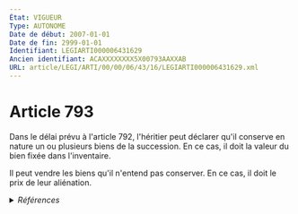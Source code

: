 ```yaml
---
État: VIGUEUR
Type: AUTONOME
Date de début: 2007-01-01
Date de fin: 2999-01-01
Identifiant: LEGIARTI000006431629
Ancien identifiant: ACAXXXXXXXX5X00793AAXXAB
URL: article/LEGI/ARTI/00/00/06/43/16/LEGIARTI000006431629.xml
---
```


<h1>Article 793</h1>

Dans le délai prévu à l'article 792, l'héritier peut déclarer qu'il conserve en
nature un ou plusieurs biens de la succession. En ce cas, il doit la valeur du
bien fixée dans l'inventaire.<br />

Il peut vendre les biens qu'il n'entend pas conserver. En ce cas, il doit le
prix de leur aliénation.


<details>
  <summary><em>Références</em></summary>

  <h2>Articles faisant référence à l'article</h2>
  
  <ul>
    <li>
      <a href="https://legal.tricoteuses.fr//redirection/LEGIARTI000006431611?vers=git&vers=legifrance">Code civil - article 792 AUTONOME VIGUEUR, en vigueur depuis le 2007-01-01</a> CITATION cible
    </li>
    <li>
      <a href="https://legal.tricoteuses.fr//redirection/LEGIARTI000006431610?vers=git&vers=legifrance">Code civil - article 792 AUTONOME MODIFIE, en vigueur du 1804-03-21 au 2007-01-01</a> CITATION cible
    </li>
    <li>
      <a href="https://legal.tricoteuses.fr//redirection/LEGIARTI000006284835?vers=git&vers=legifrance">LOI n° 2006-728 du 23 juin 2006 portant réforme des successions et des libéralités - article 1 ENTIEREMENT_MODIF</a> MODIFICATION cible
    </li>
  </ul>
  
  <h2>Références faites par l'article</h2>
  
  <ul>
    <li>
      CODIFICATION source Loi 1803-04-19
    </li>
    <li>
      2006-06-23 MODIFICATION source <a href="https://legal.tricoteuses.fr//redirection/LEGIARTI000006284835?vers=git&vers=legifrance">LOI n° 2006-728 du 23 juin 2006 portant réforme des successions et des libéralités - article 1 ENTIEREMENT_MODIF</a>
    </li>
    <li>
      2999-01-01 CITATION source <a href="https://legal.tricoteuses.fr//redirection/LEGIARTI000006431610?vers=git&vers=legifrance">Code civil - article 792 AUTONOME MODIFIE, en vigueur du 1804-03-21 au 2007-01-01</a>
    </li>
    <li>
      2999-01-01 CITATION cible <a href="https://legal.tricoteuses.fr//redirection/LEGIARTI000006431680?vers=git&vers=legifrance">Code civil - article 798 AUTONOME VIGUEUR, en vigueur depuis le 2007-01-01</a>
    </li>
  </ul>
</details>
